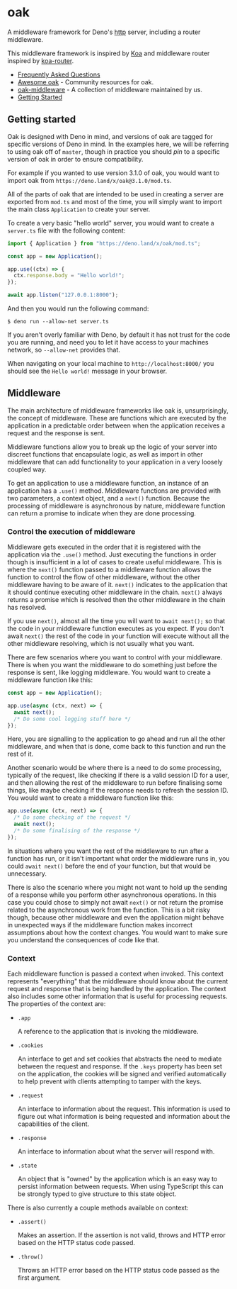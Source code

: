 # oak

A middleware framework for Deno's
[http](https://github.com/denoland/deno/tree/master/std/http#http) server,
including a router middleware.

This middleware framework is inspired by [Koa](https://github.com/koajs/koa)
and middleware router inspired by
[koa-router](https://github.com/alexmingoia/koa-router/).

- [Frequently Asked Questions](./FAQ)
- [Awesome oak](https://oakserver.github.io/awesome-oak/) - Community resources
  for oak.
- [oak-middleware](https://github.com/oakserver/middleware/) - A collection of
  middleware maintained by us.
- [Getting Started](#getting-started)

## Getting started

Oak is designed with Deno in mind, and versions of oak are tagged for specific
versions of Deno in mind. In the examples here, we will be referring to using
oak off of `master`, though in practice you should _pin_ to a specific version
of oak in order to ensure compatibility.

For example if you wanted to use version 3.1.0 of oak, you would want to import
oak from `https://deno.land/x/oak@3.1.0/mod.ts`.

All of the parts of oak that are intended to be used in creating a server are
exported from `mod.ts` and most of the time, you will simply want to import the
main class `Application` to create your server.

To create a very basic "hello world" server, you would want to create a
`server.ts` file with the following content:

```ts
import { Application } from "https://deno.land/x/oak/mod.ts";

const app = new Application();

app.use((ctx) => {
  ctx.response.body = "Hello world!";
});

await app.listen("127.0.0.1:8000");
```

And then you would run the following command:

```shell
$ deno run --allow-net server.ts
```

If you aren't overly familiar with Deno, by default it has not trust for the
code you are running, and need you to let it have access to your machines
network, so `--allow-net` provides that.

When navigating on your local machine to `http://localhost:8000/` you should
see the `Hello world!` message in your browser.

## Middleware

The main architecture of middleware frameworks like oak is, unsurprisingly, the
concept of middleware. These are functions which are executed by the
application in a predictable order between when the application receives a
request and the response is sent.

Middleware functions allow you to break up the logic of your server into
discreet functions that encapsulate logic, as well as import in other
middleware that can add functionality to your application in a very loosely
coupled way.

To get an application to use a middleware function, an instance of an
application has a `.use()` method. Middleware functions are provided with two
parameters, a context object, and a `next()` function. Because the processing
of middleware is asynchronous by nature, middleware function can return a
promise to indicate when they are done processing.

### Control the execution of middleware

Middleware gets executed in the order that it is registered with the application
via the `.use()` method. Just executing the functions in order though is
insufficient in a lot of cases to create useful middleware. This is where the
`next()` function passed to a middleware function allows the function to
control the flow of other middleware, without the other middleware having to be
aware of it. `next()` indicates to the application that it should continue
executing other middleware in the chain. `next()` always returns a promise
which is resolved then the other middleware in the chain has resolved.

If you use `next()`, almost all the time you will want to `await next();` so
that the code in your middleware function executes as you expect. If you don't
await `next()` the rest of the code in your function will execute without all
the other middleware resolving, which is not usually what you want.

There are few scenarios where you want to control with your middleware. There
is when you want the middleware to do something just before the response is
sent, like logging middleware. You would want to create a middleware function
like this:

```ts
const app = new Application();

app.use(async (ctx, next) => {
  await next();
  /* Do some cool logging stuff here */
});
```

Here, you are signalling to the application to go ahead and run all the other
middleware, and when that is done, come back to this function and run the rest
of it.

Another scenario would be where there is a need to do some processing, typically
of the request, like checking if there is a valid session ID for a user, and
then allowing the rest of the middleware to run before finalising some things,
like maybe checking if the response needs to refresh the session ID. You would
want to create a middleware function like this:

```ts
app.use(async (ctx, next) => {
  /* Do some checking of the request */
  await next();
  /* Do some finalising of the response */
});
```

In situations where you want the rest of the middleware to run after a
function has run, or it isn't important what order the middleware runs in,
you could `await next()` before the end of your function, but that would be
unnecessary.

There is also the scenario where you might not want to hold up the sending of
a response while you perform other asynchronous operations. In this case you
could chose to simply not await `next()` or not return the promise related to
the asynchronous work from the function. This is a bit risky though, because
other middleware and even the application might behave in unexpected ways if
the middleware function makes incorrect assumptions about how the context
changes. You would want to make sure you understand the consequences of code
like that.

### Context

Each middleware function is passed a context when invoked. This context
represents "everything" that the middleware should know about the current
request and response that is being handled by the application. The context
also includes some other information that is useful for processing requests.
The properties of the context are:

- `.app`

  A reference to the application that is invoking the middleware.

- `.cookies`

  An interface to get and set cookies that abstracts the need to mediate between
  the request and response. If the `.keys` property has been set on the
  application, the cookies will be signed and verified automatically to help
  prevent with clients attempting to tamper with the keys.

- `.request`

  An interface to information about the request. This information is used to
  figure out what information is being requested and information about the
  capabilities of the client.

- `.response`

  An interface to information about what the server will respond with.

- `.state`

  An object that is "owned" by the application which is an easy way to persist
  information between requests. When using TypeScript this can be strongly
  typed to give structure to this state object.

There is also currently a couple methods available on context:

- `.assert()`

  Makes an assertion. If the assertion is not valid, throws and HTTP error
  based on the HTTP status code passed.

- `.throw()`

  Throws an HTTP error based on the HTTP status code passed as the first
  argument.
